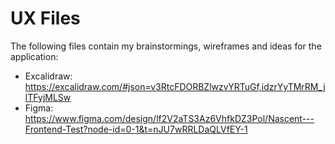 # UX Files

The following files contain my brainstormings, wireframes and ideas for the application:

- Excalidraw: https://excalidraw.com/#json=v3RtcFDORBZlwzvYRTuGf,idzrYyTMrRM_jlTFyjMLSw
- Figma: https://www.figma.com/design/lf2V2aTS3Az6VhfkDZ3Pol/Nascent---Frontend-Test?node-id=0-1&t=nJU7wRRLDaQLVfEY-1
